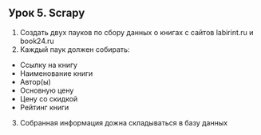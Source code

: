 ## Урок 5. Scrapy

1) Создать двух пауков по сбору данных о книгах с сайтов labirint.ru и book24.ru
2) Каждый паук должен собирать:
* Ссылку на книгу
* Наименование книги
* Автор(ы)
* Основную цену
* Цену со скидкой
* Рейтинг книги
3) Собранная информация дожна складываться в базу данных
